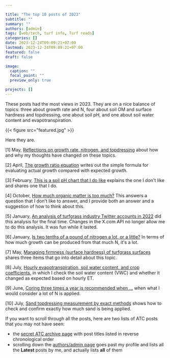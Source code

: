 ```yaml
---

title: "The top 10 posts of 2023"
subtitle: ""
summary: ""
authors: [admin]
tags: [web/tech, turf info, Turf reads]
categories: []
date: 2023-12-24T09:09:21+07:00
lastmod: 2023-12-24T09:09:21+07:00
featured: false
draft: false

image:
  caption: ""
  focal_point: ""
  preview_only: true

projects: []
---
```


These posts had the most views in 2023. They are on a nice balance of topics: three about growth rate and N, four about soil OM and surface hardness and topdressing, one about soil pH, and one about soil water content and evapotranspiration.

{{< figure src="featured.jpg" >}}

Here they are.

[1] May, [Reflections on growth rate, nitrogen, and topdressing](/post/reflections-on-growth-rate-and-nitrogen/) about how and why my thoughts have changed on these topics.

[2] April, [The growth ratio equation](/post/the-growth-ratio-equation/) writes out the simple formula for evaluating actual growth compared with expected growth.

[3] February, [This is a soil pH chart that I do like](/post/a-soil-ph-chart-that-i-like/) explains the one I don't like and shares one that I do.

[4] October, [How much organic matter is too much?](/post/how-much-om-is-too-much/) This answers a question that I don't like to answer, and I provide both an answer and a suggestion of how to think about this.

[5] January, [An analysis of turfgrass industry Twitter accounts in 2022](/post/turf-twitter-analysis-2022/) did this analysis for the final time. Changes in the X.com API no longer allow me to do this analysis. It was fun while it lasted.

[6] January, [Is two tenths of a pound of nitrogen a lot, or a little?](/post/is-two-tenths-of-a-pound-of-nitrogen-a-lot-or-a-little/) In terms of how much growth can be produced from that much N, it's a lot.

[7] May, [Managing firmness (surface hardness) of turfgrass surfaces](/post/managing-firmness-of-turfgrass-surfaces/) shares three items that go into detail about this topic.

[8] July, [Hourly evapotranspiration, soil water content, and crop coefficients](/post/hourly-evapotranspiration-soil-water-content-and-crop-coefficient/), in which I check the soil water content (VWC) and whether it changed as expected based on hourly ET.

[9] June, [Coring three times a year is recommended when ...](/post/coring-three-times-a-year-is-recommended-when/) when what I would consider a lot of N is applied.

[10] July, [Sand topdressing measurement by exact methods](/post/sand-topdressing-measurement-by-exact-methods/) shows how to check and confirm exactly how much sand is being applied.

If you want to scroll through all the posts, here are two lists of ATC posts that you may not have seen:

* the [secret ATC archive page](/archive/) with post titles listed in reverse chronological order
* scrolling down the [authors/admin page](/authors/admin/) goes past my profile and lists all the **Latest** posts by me, and actually lists **all** of them

